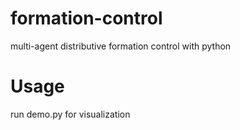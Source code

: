 # formation-control
multi-agent distributive formation control with python

# Usage  
run demo.py for visualization
